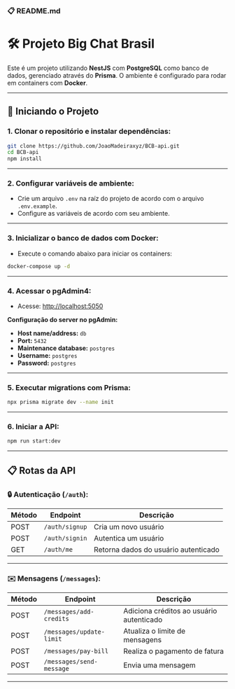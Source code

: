 ### 📋 **README.md**

# 🛠️ Projeto Big Chat Brasil

Este é um projeto utilizando **NestJS** com **PostgreSQL** como banco de dados, gerenciado através do **Prisma**. O ambiente é configurado para rodar em containers com **Docker**.

---

## 🚀 **Iniciando o Projeto**

### 1. **Clonar o repositório e instalar dependências:**

```bash
git clone https://github.com/JoaoMadeiraxyz/BCB-api.git
cd BCB-api
npm install
```

---

### 2. **Configurar variáveis de ambiente:**

- Crie um arquivo `.env` na raíz do projeto de acordo com o arquivo `.env.example`.
- Configure as variáveis de acordo com seu ambiente.

---

### 3. **Inicializar o banco de dados com Docker:**

- Execute o comando abaixo para iniciar os containers:

```bash
docker-compose up -d
```

---

### 4. **Acessar o pgAdmin4:**

- Acesse: [http://localhost:5050](http://localhost:5050)

**Configuração do server no pgAdmin:**

- **Host name/address:** `db`
- **Port:** `5432`
- **Maintenance database:** `postgres`
- **Username:** `postgres`
- **Password:** `postgres`

---

### 5. **Executar migrations com Prisma:**

```bash
npx prisma migrate dev --name init
```

---

### 6. **Iniciar a API:**

```bash
npm run start:dev
```

---

## 📋 **Rotas da API**

### 🔒 **Autenticação (`/auth`):**

| Método | Endpoint       | Descrição                            |
| ------ | -------------- | ------------------------------------ |
| POST   | `/auth/signup` | Cria um novo usuário                 |
| POST   | `/auth/signin` | Autentica um usuário                 |
| GET    | `/auth/me`     | Retorna dados do usuário autenticado |

---

### ✉️ **Mensagens (`/messages`):**

| Método | Endpoint                 | Descrição                                |
| ------ | ------------------------ | ---------------------------------------- |
| POST   | `/messages/add-credits`  | Adiciona créditos ao usuário autenticado |
| POST   | `/messages/update-limit` | Atualiza o limite de mensagens           |
| POST   | `/messages/pay-bill`     | Realiza o pagamento de fatura            |
| POST   | `/messages/send-message` | Envia uma mensagem                       |

---
